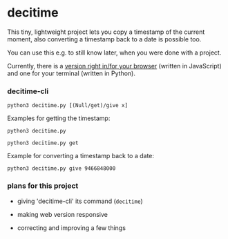 # decitime

This tiny, lightweight project lets you copy a timestamp of the current moment, also converting a timestamp back to a date is possible too.


You can use this e.g. to still know later, when you were done with a project.

Currently, there is a [version right in/for your browser](https://lymnyx.github.io/decitime/) (written in JavaScript) and one for your terminal (written in Python).


### decitime-cli
`python3 decitime.py [(Null/get)/give x]`


Examples for getting the timestamp:

`python3 decitime.py`

`python3 decitime.py get`

Example for converting a timestamp back to a date:

`python3 decitime.py give 9466848000`


### plans for this project

- giving 'decitime-cli' its command (`decitime`)

- making web version responsive

- correcting and improving a few things
